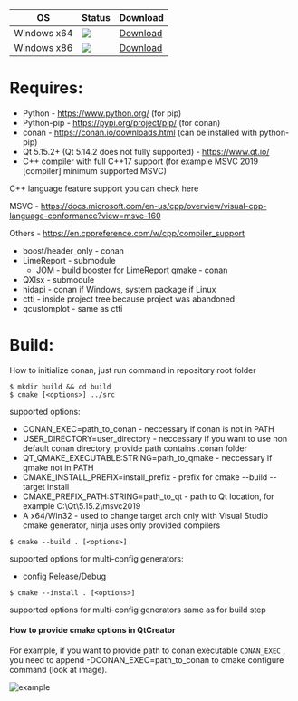 | OS | Status | Download |
|----------|--------|----------|
| Windows x64 | [![](http://172.16.31.73:27015/app/rest/builds/buildType:AVMService_CiAVMServiceWindowsBuild_BuildX64/statusIcon.svg)](http://172.16.31.73:27015/buildConfiguration/AVMService_CiAVMServiceWindowsBuild_BuildX64) | [Download](file://///Fserver/av-tuk/SOFT/AVTUK-S/CI/) |
| Windows x86 | [![](http://172.16.31.73:27015/app/rest/builds/buildType:AVMService_CiAVMServiceWindowsBuild_BuildX86/statusIcon.svg)](http://172.16.31.73:27015/buildConfiguration/AVMService_CiAVMServiceWindowsBuild_BuildX86) | [Download](file://///Fserver/av-tuk/SOFT/AVTUK-S/CI/) |



# Requires:  

- Python - https://www.python.org/ (for pip)
- Python-pip - https://pypi.org/project/pip/ (for conan)
- conan - https://conan.io/downloads.html (can be installed with python-pip)
- Qt 5.15.2+ (Qt 5.14.2 does not fully supported) - https://www.qt.io/ 
- C++ compiler with full C++17 support (for example MSVC 2019 [compiler] minimum supported MSVC)

C++ language feature support you can check here

MSVC - https://docs.microsoft.com/en-us/cpp/overview/visual-cpp-language-conformance?view=msvc-160

Others - https://en.cppreference.com/w/cpp/compiler_support

* boost/header_only - conan
* LimeReport - submodule
  * JOM - build booster for LimeReport qmake - conan
* QXlsx - submodule
* hidapi - conan if Windows, system package if Linux
* ctti - inside project tree because project was abandoned
* qcustomplot - same as ctti 

# Build: 
How to initialize conan, just run command in repository root folder


```
$ mkdir build && cd build
$ cmake [<options>] ../src 
```


supported options:
* CONAN_EXEC=path_to_conan - neccessary if conan is not in PATH
* USER_DIRECTORY=user_directory - neccessary if you want to use non default conan directory, provide path contains .conan folder
* QT_QMAKE_EXECUTABLE:STRING=path_to_qmake - neccessary if qmake not in PATH
* CMAKE_INSTALL_PREFIX=install_prefix - prefix for cmake --build --target install
* CMAKE_PREFIX_PATH:STRING=path_to_qt - path to Qt location, for example C:\Qt\5.15.2\msvc2019
* A x64/Win32 - used to change target arch only with Visual Studio cmake generator, ninja uses only provided compilers

```$ cmake --build . [<options>]```

supported options for multi-config generators:
* config Release/Debug

```$ cmake --install . [<options>]```

supported options for multi-config generators same as for build step



#### How to provide cmake options in QtCreator 

For example, if you want to provide path to conan executable ```CONAN_EXEC``` , you need to append -DCONAN_EXEC=path_to_conan to cmake configure command (look at image).

![example](example.jpg)

